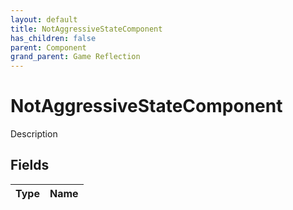 ```yaml
---
layout: default
title: NotAggressiveStateComponent
has_children: false
parent: Component
grand_parent: Game Reflection
---
```

# NotAggressiveStateComponent
Description 

## Fields

| Type | Name |
|:-------------|:--------------|

